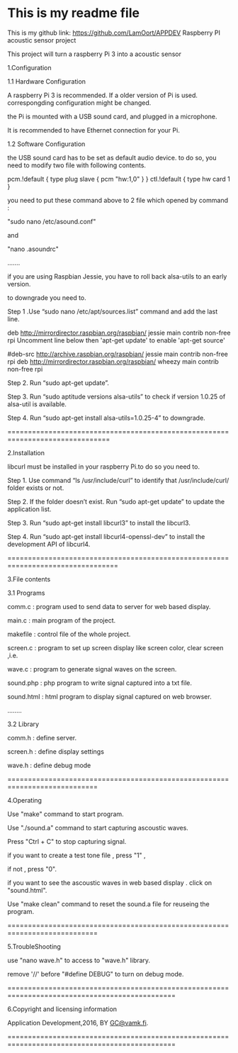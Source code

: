 # This is my readme file
This is my github link: https://github.com/LamOort/APPDEV
Raspberry PI acoustic sensor project

This project will turn a raspberry Pi 3 into a acoustic sensor

1.Configuration

1.1 Hardware Configuration

A raspberry Pi 3 is recommended. If a older version of Pi is used. correspongding configuration might be changed.

the Pi is mounted with a USB sound card, and plugged in a microphone.

It is recommended to have Ethernet connection for your Pi.

1.2 Software Configuration

the USB sound card has to be set as default audio device. to do so, you need to modify two file with following contents.

pcm.!default { type plug slave { pcm "hw:1,0" } } ctl.!default { type hw card 1 }

you need to put these command above to 2 file which opened by command :

"sudo nano /etc/asound.conf"

and

"nano .asoundrc"

.......

if you are using Raspbian Jessie, you have to roll back alsa-utils to an early version.

to downgrade you need to.

Step 1 .Use “sudo nano /etc/apt/sources.list” command and add the last line.

deb http://mirrordirector.raspbian.org/raspbian/ jessie main contrib non-free rpi
Uncomment line below then 'apt-get update' to enable 'apt-get source'

#deb-src http://archive.raspbian.org/raspbian/ jessie main contrib non-free rpi deb http://mirrordirector.raspbian.org/raspbian/ wheezy main contrib non-free rpi

Step 2. Run “sudo apt-get update”.

Step 3. Run “sudo aptitude versions alsa-utils” to check if version 1.0.25 of alsa-util is available.

Step 4. Run “sudo apt-get install alsa-utils=1.0.25-4” to downgrade.

===============================================================================

2.Installation

libcurl must be installed in your raspberry Pi.to do so you need to.

Step 1. Use command “ls /usr/include/curl” to identify that /usr/include/curl/ folder exists or not.

Step 2. If the folder doesn’t exist. Run “sudo apt-get update” to update the application list.

Step 3. Run “sudo apt-get install libcurl3” to install the libcurl3.

Step 4. Run “sudo apt-get install libcurl4-openssl-dev” to install the development API of libcurl4.

=================================================================================

3.File contents

3.1 Programs

comm.c : program used to send data to server for web based display.

main.c : main program of the project.

makefile : control file of the whole project.

screen.c : program to set up screen display like screen color, clear screen ,i.e.

wave.c : program to generate signal waves on the screen.

sound.php : php program to write signal captured into a txt file.

sound.html : html program to display signal captured on web browser.

........

3.2 Library

comm.h : define server.

screen.h : define display settings

wave.h : define debug mode

============================================================================

4.Operating

Use "make" command to start program.

Use "./sound.a" command to start capturing ascoustic waves.

Press "Ctrl + C" to stop capturing signal.

if you want to create a test tone file , press "1" ,

if not , press "0".

if you want to see the ascoustic waves in web based display . click on "sound.html".

Use "make clean" command to reset the sound.a file for reuseing the program.

============================================================================

5.TroubleShooting

use "nano wave.h" to access to "wave.h" library.

remove '//' before "#define DEBUG" to turn on debug mode.

===============================================================================================

6.Copyright and licensing information

Application Development,2016, BY GC@vamk.fi.

===============================================================================================
